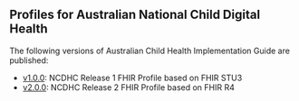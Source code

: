 ## Profiles for Australian National Child Digital Health

The following versions of Australian Child Health Implementation Guide are published:

* [v1.0.0](http://build.fhir.org/ig/hl7au/au-fhir-childhealth//index.html): NCDHC Release 1 FHIR Profile based on FHIR STU3
* [v2.0.0](http://build.fhir.org/ig/hl7au/au-fhir-childhealth/branches/au-fhir-ch-r4/introduction.html): NCDHC Release 2 FHIR Profile based on FHIR R4



